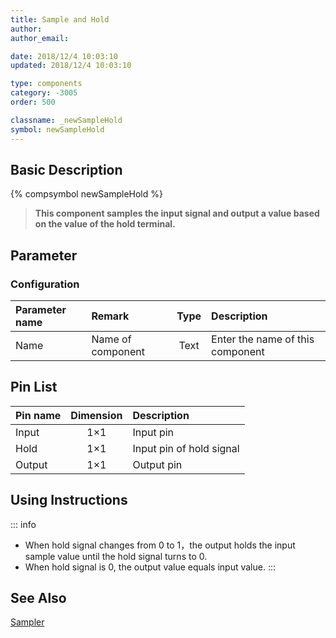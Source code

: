 ```yaml
---
title: Sample and Hold
author: 
author_email:

date: 2018/12/4 10:03:10
updated: 2018/12/4 10:03:10

type: components
category: -3005
order: 500

classname: _newSampleHold
symbol: newSampleHold
---
```

## Basic Description
{% compsymbol newSampleHold %}

> **This component samples the input signal and output a value based on the value of the hold terminal.**

## Parameter
### Configuration
| Parameter name | Remark | Type | Description |
| :--- | :--- | :--: | :--- |
| Name | Name of component | Text | Enter the name of this component |


## Pin List

| Pin name | Dimension | Description |
| :--- | :--:  | :--- |
| Input | 1×1 | Input pin |
| Hold | 1×1 | Input pin of hold signal |
| Output | 1×1 | Output pin |

## Using Instructions

::: info
+ When hold signal changes from 0 to 1，the output holds the input sample value until the hold signal turns to 0.
+ When hold signal is 0, the output value equals input value.
:::


## See Also

[Sampler](comp_newSample.md)
